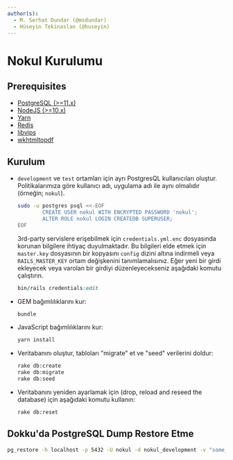 ```yaml
---
author(s):
  - M. Serhat Dundar (@msdundar)
  - Hüseyin Tekinaslan (@huseyin)
---
```


Nokul Kurulumu
==============

Prerequisites
-------------

- [PostgreSQL (>=11.x)](https://www.postgresql.org/download/)
- [NodeJS (>=10.x)](https://nodejs.org/en/download/package-manager/#debian-and-ubuntu-based-linux-distributions)
- [Yarn](https://yarnpkg.com/lang/en/docs/install/#debian-stable)
- [Redis](https://packages.debian.org/search?keywords=redis)
- [libvips](https://github.com/jcupitt/libvips/wiki/Build-for-Ubuntu)
- [wkhtmltopdf](https://github.com/mileszs/wicked_pdf#installation)

Kurulum
-------

- `development` ve `test` ortamları için ayrı PostgresQL kullanıcıları oluştur. Politikalarımıza göre kullanıcı adı,
  uygulama adı ile aynı olmalıdır (örneğin; `nokul`).

  ```bash
  sudo -u postgres psql <<-EOF
          CREATE USER nokul WITH ENCRYPTED PASSWORD 'nokul';
          ALTER ROLE nokul LOGIN CREATEDB SUPERUSER;
  EOF
  ```

  3rd-party servislere erişebilmek için `credentials.yml.enc` dosyasında korunan bilgilere ihtiyaç duyulmaktadır. Bu
  bilgileri elde etmek için `master.key` dosyasının bir kopyasını `config` dizini altına indirmeli veya
  `RAILS_MASTER_KEY` ortam değişkenini tanımlamalısınız. Eğer yeni bir girdi ekleyecek veya varolan bir girdiyi
  düzenleyecekseniz aşağıdaki komutu çalıştırın.

  ```ruby
  bin/rails credentials:edit
  ```

- GEM bağımlılıklarını kur:

  ```bash
  bundle
  ```

- JavaScript bağımlılıklarını kur:

  ```bash
  yarn install
  ```

- Veritabanını oluştur, tabloları "migrate" et ve "seed" verilerini doldur:

  ```bash
  rake db:create
  rake db:migrate
  rake db:seed
  ```

- Veritabanını yeniden ayarlamak için (drop, reload and reseed the database) için aşağıdaki komutu kullanın:

  ```bash
  rake db:reset
  ```

Dokku'da PostgreSQL Dump Restore Etme
-------------------------------------

```bash
pg_restore -h localhost -p 5432 -U nokul -d nokul_development -v "some_dump.backup"
```
